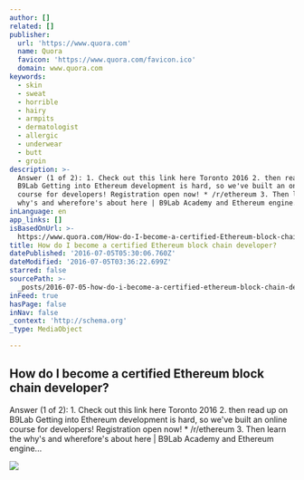 ```yaml
---
author: []
related: []
publisher:
  url: 'https://www.quora.com'
  name: Quora
  favicon: 'https://www.quora.com/favicon.ico'
  domain: www.quora.com
keywords:
  - skin
  - sweat
  - horrible
  - hairy
  - armpits
  - dermatologist
  - allergic
  - underwear
  - butt
  - groin
description: >-
  Answer (1 of 2): 1. Check out this link here Toronto 2016 2. then read up on
  B9Lab Getting into Ethereum development is hard, so we've built an online
  course for developers! Registration open now! * /r/ethereum 3. Then learn the
  why's and wherefore's about here | B9Lab Academy and Ethereum engine...
inLanguage: en
app_links: []
isBasedOnUrl: >-
  https://www.quora.com/How-do-I-become-a-certified-Ethereum-block-chain-developer
title: How do I become a certified Ethereum block chain developer?
datePublished: '2016-07-05T05:30:06.760Z'
dateModified: '2016-07-05T03:36:22.699Z'
starred: false
sourcePath: >-
  _posts/2016-07-05-how-do-i-become-a-certified-ethereum-block-chain-developer.md
inFeed: true
hasPage: false
inNav: false
_context: 'http://schema.org'
_type: MediaObject

---
```

<article style=""><h1>How do I become a certified Ethereum block chain developer?</h1><p>Answer (1 of 2): 1. Check out this link here Toronto 2016 2. then read up on B9Lab Getting into Ethereum development is hard, so we've built an online course for developers! Registration open now! * /r/ethereum 3. Then learn the why's and wherefore's about here | B9Lab Academy and Ethereum engine...</p><img src="https://qsf.ec.quoracdn.net/-images.new_grid.fb_share_default.pnge6dde9cfa6e03c43.png" /></article>
